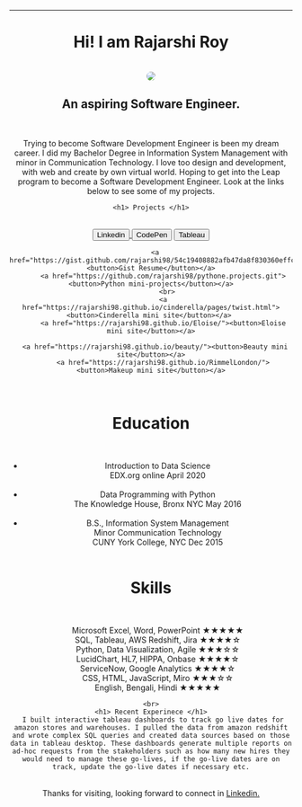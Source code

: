 <head>
  <!--link href="main.css" rel="stylesheet"-->
  <style>
img {
  border-radius: 50%;
}
</style>
</head>
<body>
  <header>
  <hr> 
       <h1> Hi! I am Rajarshi Roy</h1> 
    <br>
   <center><img src='https://assets.codepen.io/366236/internal/avatars/users/default.png?format=auto&version=1608068038&width=500&height=500'> </center>
    <h2>  An aspiring Software Engineer. </h2>
    <br>
     <p class="text"> Trying to become Software Development Engineer is been my dream career. I did my Bachelor Degree in Information System Management with minor in Communication Technology. I love too design and development, with web and create by own virtual world. Hoping to get into the Leap program to become a Software Development Engineer.  Look at the links below to see some of my projects. <br> 
       
    <h1> Projects </h1>
  <center>
      <br>
      <a href='http://www.linkedin.com/in/royrajarshi1/'><button> Linkedin </button> </a>
      <a href='https://codepen.io/rajarshi/'><button>CodePen</button></a>
      <a href='https://public.tableau.com/profile/rajarshiroy.design#!/'><button> Tableau </button> </a>

      <a href="https://gist.github.com/rajarshi98/54c19408882afb47da8f830360effc53/"><button>Gist Resume</button></a>
          <a href="https://github.com/rajarshi98/pythone.projects.git"><button>Python mini-projects</button></a>
            <br>
          <a href="https://rajarshi98.github.io/cinderella/pages/twist.html"><button>Cinderella mini site</button></a> 
          <a href="https://rajarshi98.github.io/Eloise/"><button>Eloise mini site</button></a>

      <a href="https://rajarshi98.github.io/beauty/"><button>Beauty mini site</button></a>
          <a href="https://rajarshi98.github.io/RimmelLondon/"><button>Makeup mini site</button></a>
     
 
    
   <br>
    <h1>Education</h1> <br> <ul>
      <li>Introduction to Data Science 
        <br> EDX.org online April 2020</li>
      <br>
  <li>Data Programming with Python <br>
   The Knowledge House, Bronx NYC May 2016</li>
      <br>
  <li>B.S., Information System Management 
    <br>
Minor Communication Technology
    <br>
CUNY York College, NYC Dec 2015</li>
 <br>
</ul>
    
 <h1> Skills </h1> <br>
<ul> Microsoft Excel, Word, PowerPoint ★★★★★ <br>
SQL, Tableau, AWS Redshift, Jira ★★★★☆ <br>
Python, Data Visualization, Agile ★★★☆☆ <br>
LucidChart, HL7, HIPPA, Onbase ★★★★☆ <br>
ServiceNow, Google Analytics ★★★★☆ <br>
CSS, HTML, JavaScript, Miro ★★★☆☆ <br> 
English, Bengali, Hindi ★★★★★ <br> </ul>
 


</center>
  
    <br>
    <h1> Recent Experinece </h1>
     I built interactive tableau dashboards to track go live dates for amazon stores and warehouses. I pulled the data from amazon redshift and wrote complex SQL queries and created data sources based on those data in tableau desktop. These dashboards generate multiple reports on ad-hoc requests from the stakeholders such as how many new hires they would need to manage these go-lives, if the go-live dates are on track, update the go-live dates if necessary etc.
   
 <br>
  Thanks for visiting, looking forward to connect in <a href='http://www.linkedin.com/in/royrajarshi1/'> Linkedin.</a>
  <br>
  <br>
  </header>
</body>
